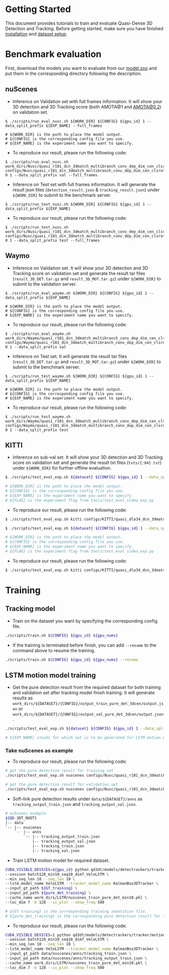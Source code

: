 # Getting Started
This document provides tutorials to train and evaluate Quasi-Dense 3D Detection and Tracking. Before getting started, make sure you have finished [installation](INSTALL.md) and [dataset setup](DATA.md).

# Benchmark evaluation
First, download the models you want to evaluate from our [model zoo](MODEL_ZOO.md) and put them in the corresponding directory following the description.

## nuScenes
- Inference on Validation set with full frames information. It will show your 3D detection and 3D Tracking score (both AMOTA@1 and AMOTA@0.2) on validation set.
```
$ ./scripts/run_eval_nusc.sh ${WORK_DIR} ${CONFIG} ${gpu_id} 1 --data_split_prefix ${EXP_NAME} --full_frames

# ${WORK_DIR} is the path to place the model output.
# ${CONFIG} is the corresponding config file you use.
# ${EXP_NAME} is the experiment name you want to specify.
```

- To reproduce our result, please run the following code:
```
$ ./scripts/run_eval_nusc.sh work_dirs/Nusc/quasi_r101_dcn_3dmatch_multibranch_conv_dep_dim_cen_clsrot_sep_aug_confidence_scale_no_filter/output_val_box3d_deep_depth_motion_lstm_3dcen configs/Nusc/quasi_r101_dcn_3dmatch_multibranch_conv_dep_dim_cen_clsrot_sep_aug_confidence_scale_no_filter.py 0 1 --data_split_prefix val --full_frames
```

- Inference on Test set with full frames information. It will generate the result json files (``detection_result.json`` & ``tracking_result.json``) under ``${WORK_DIR}`` to submit to the benchmark server.
```
$ ./scripts/run_test_nusc.sh ${WORK_DIR} ${CONFIG} ${gpu_id} 1 --data_split_prefix ${EXP_NAME}
```

- To reproduce our result, please run the following code:
```
$ ./scripts/run_test_nusc.sh work_dirs/Nusc/quasi_r101_dcn_3dmatch_multibranch_conv_dep_dim_cen_clsrot_sep_aug_confidence_scale_no_filter/output_test_box3d_deep_depth_motion_lstm_3dcen configs/Nusc/quasi_r101_dcn_3dmatch_multibranch_conv_dep_dim_cen_clsrot_sep_aug_confidence_scale_no_filter.py 0 1 --data_split_prefix test --full_frames
```

## Waymo
- Inference on Validation set. It will show your 3D detection and 3D Tracking score on validation set and generate the result tar files (``result_3D_DET.tar.gz`` and ``result_3D_MOT.tar.gz``) under ``${WORK_DIR}`` to submit to the validation server.

```
$ ./scripts/run_eval_waymo.sh ${WORK_DIR} ${CONFIG} ${gpu_id} 1 --data_split_prefix ${EXP_NAME}

# ${WORK_DIR} is the path to place the model output.
# ${CONFIG} is the corresponding config file you use.
# ${EXP_NAME} is the experiment name you want to specify.
```

- To reproduce our result, please run the following code:
```
$ ./scripts/run_eval_waymo.sh work_dirs/Waymo/quasi_r101_dcn_3dmatch_multibranch_conv_dep_dim_cen_clsrot_sep_aug_confidence_scale_no_filter_scaled_res/output_val_box3d_deep_depth_motion_lstm_3dcen configs/Waymo/quasi_r101_dcn_3dmatch_multibranch_conv_dep_dim_cen_clsrot_sep_aug_confidence_scale_no_filter_scaled_res.py 0 1 --data_split_prefix val
```

- Inference on Test set. It will generate the result tar files (``result_3D_DET.tar.gz`` and ``result_3D_MOT.tar.gz``) under ``${WORK_DIR}`` to submit to the benchmark server.
```
$ ./scripts/run_test_waymo.sh ${WORK_DIR} ${CONFIG} ${gpu_id} 1 --data_split_prefix ${EXP_NAME}

# ${WORK_DIR} is the path to place the model output.
# ${CONFIG} is the corresponding config file you use.
# ${EXP_NAME} is the experiment name you want to specify.
```

- To reproduce our result, please run the following code:
```
$ ./scripts/run_test_waymo.sh work_dirs/Waymo/quasi_r101_dcn_3dmatch_multibranch_conv_dep_dim_cen_clsrot_sep_aug_confidence_scale_no_filter_scaled_res/output_test_box3d_deep_depth_motion_lstm_3dcen configs/Waymo/quasi_r101_dcn_3dmatch_multibranch_conv_dep_dim_cen_clsrot_sep_aug_confidence_scale_no_filter_scaled_res.py 0 1 --data_split_prefix test
```

## KITTI
- Inference on sub-val set. It will show your 3D detection and 3D Tracking score on validation set and generate the result txt files (``txts/{:04}.txt``) under ``${WORK_DIR}`` for further offline evaluation.

```bash
$ ./scripts/test_eval_exp.sh ${dataset} ${CONFIG} ${gpu_id} 1 --data_split_prefix ${EXP_NAME} --add_ablation_exp ${FLAG}

# ${WORK_DIR} is the path to place the model output.
# ${CONFIG} is the corresponding config file you use.
# ${EXP_NAME} is the experiment name you want to specify.
# ${FLAG} is the experiment flag from tools/test_eval_video_exp.py
```

- To reproduce our result, please run the following code:
```bash
$ ./scripts/test_eval_exp.sh kitti configs/KITTI/quasi_dla34_dcn_3dmatch_multibranch_conv_dep_dim_cen_clsrot_sep_aug_confidence_subtrain_mod_anchor_ratio_small_strides_GTA.py 0 1 --data_split_prefix subval_dla34_regress_GTA_VeloLSTM --add_ablation_exp all
```

```bash
$ ./scripts/test_eval_exp.sh ${dataset} ${CONFIG} ${gpu_id} 1 --data_split_prefix ${EXP_NAME} --add_ablation_exp ${FLAG}

# ${WORK_DIR} is the path to place the model output.
# ${CONFIG} is the corresponding config file you use.
# ${EXP_NAME} is the experiment name you want to specify.
# ${FLAG} is the experiment flag from tools/test_eval_video_exp.py
```

- To reproduce our result, please run the following code:
```bash
$ ./scripts/test_eval_exp.sh kitti configs/KITTI/quasi_dla34_dcn_3dmatch_multibranch_conv_dep_dim_cen_clsrot_sep_aug_confidence_mod_anchor_ratio_small_strides_GTA.py 0 1 --data_split_prefix test_dla34_regress_GTA_VeloLSTM --add_test_set
```

# Training
## Tracking model
- Train on the dataset you want by specifying the corresponding config file.
```bash
./scripts/train.sh ${CONFIG} ${gpu_id} ${gpu_nums}
```

- If the training is terminated before finish, you can add ``--resume`` to the command above to resume the training.
```bash
./scripts/train.sh ${CONFIG} ${gpu_id} ${gpu_nums} --resume
```

## LSTM motion model training
- Get the pure detection result from the required dataset for both training and validation set after tracking model finish training. It will generate results as ``work_dirs/${DATASET}/{CONFIG}/output_train_pure_det_3dcen/output.json`` or ``work_dirs/${DATASET}/{CONFIG}/output_val_pure_det_3dcen/output.json``.
```bash
./scripts/test_eval_exp.sh ${dataset} ${CONFIG} ${gpu_id} 1 --data_split_prefix ${EXP_NAME} --pure_det

# ${EXP_NAME} stands for which set is to be generated for LSTM motion model and only accept train / val.
```
### Take nuScenes as example
- To reproduce our result, please run the following code:
```bash
# get the pure detection result for training set
./scripts/test_eval_exp.sh nuscenes configs/Nusc/quasi_r101_dcn_3dmatch_multibranch_conv_dep_dim_cen_clsrot_sep_aug_confidence_scale_no_filter.py 0 1 --data_split_prefix train --pure_det

# get the pure detection result for validation set
./scripts/test_eval_exp.sh nuscenes configs/Nusc/quasi_r101_dcn_3dmatch_multibranch_conv_dep_dim_cen_clsrot_sep_aug_confidence_scale_no_filter.py 0 1 --data_split_prefix val --pure_det
```

- Soft-link pure detection results under ``data/${DATASET}/anns`` as ``tracking_output_train.json`` and ``tracking_output_val.json``.
```bash
# nuScenes example
${QD-3DT_ROOT}
|-- data
`-- |-- nuscenes
    `-- |-- anns
        `-- |-- tracking_output_train.json
            |-- tracking_output_val.json
            |-- tracking_train.json
            |-- tracking_val.json
```

- Train LSTM motion model for required dataset.
```bash
CUDA_VISIBLE_DEVICES=${gpu_id} python qd3dt/models/detectrackers/tracker/motion_lstm.py ${DATASET} train \
--session batch128_min10_seq10_dim7_VeloLSTM \
--min_seq_len 10 --seq_len 10 \
--lstm_model_name VeloLSTM --tracker_model_name KalmanBox3DTracker \
--input_gt_path ${GT_training} \
--input_pd_path ${pure_det_training} \
--cache_name work_dirs/LSTM/nuscenes_train_pure_det_min10.pkl \
--loc_dim 7 -b 128 --is_plot --show_freq 500

# ${GT_training} is the corresponding training annotation file.
# ${pure_det_training} is the corresponding pure detection result for training set.
```

- To reproduce our result, please run the following code:
```bash
CUDA_VISIBLE_DEVICES=1 python qd3dt/models/detectrackers/tracker/motion_lstm.py nuscenes train \
--session batch128_min10_seq10_dim7_VeloLSTM \
--min_seq_len 10 --seq_len 10 \
--lstm_model_name VeloLSTM --tracker_model_name KalmanBox3DTracker \
--input_gt_path data/nuscenes/anns/tracking_train.json \
--input_pd_path data/nuscenes/anns/tracking_output_train.json \
--cache_name work_dirs/LSTM/nuscenes_train_pure_det_min10.pkl \
--loc_dim 7 -b 128 --is_plot --show_freq 500
```
